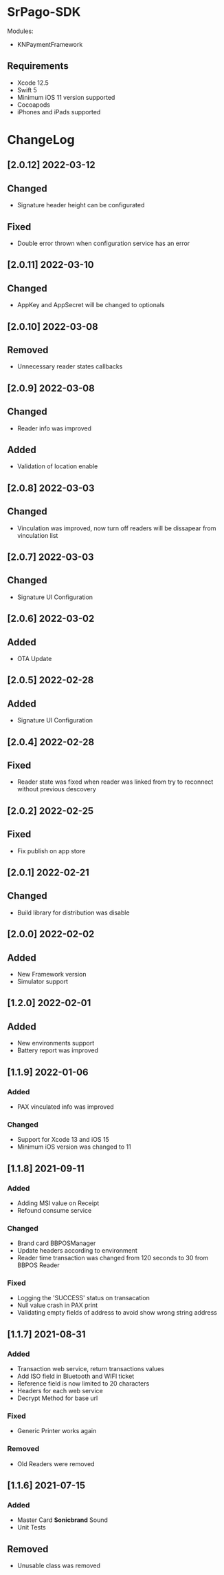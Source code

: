 # SrPago-SDK

Modules:
 - KNPaymentFramework

## Requirements

- Xcode 12.5
- Swift 5
- Minimum iOS 11 version supported
- Cocoapods
- iPhones and iPads supported

# ChangeLog

## [2.0.12] 2022-03-12

## Changed
- Signature header height can be configurated

## Fixed
- Double error thrown when configuration service has an error

## [2.0.11] 2022-03-10

## Changed
- AppKey and AppSecret will be changed to optionals

## [2.0.10] 2022-03-08

## Removed
- Unnecessary reader states callbacks

## [2.0.9] 2022-03-08

## Changed
- Reader info was improved

## Added
- Validation of location enable


## [2.0.8] 2022-03-03

## Changed
- Vinculation was improved, now turn off readers will be dissapear from vinculation list

## [2.0.7] 2022-03-03

## Changed
- Signature UI Configuration

## [2.0.6] 2022-03-02

## Added
- OTA Update

## [2.0.5] 2022-02-28

## Added
- Signature UI Configuration

## [2.0.4] 2022-02-28

## Fixed
- Reader state was fixed when reader was linked from try to reconnect without previous descovery
 
## [2.0.2] 2022-02-25

## Fixed
- Fix publish on app store

## [2.0.1] 2022-02-21

## Changed
- Build library for distribution was disable

## [2.0.0] 2022-02-02

## Added
- New Framework version
- Simulator support

## [1.2.0] 2022-02-01

## Added
- New environments support
- Battery report was improved

## [1.1.9] 2022-01-06

### Added
- PAX vinculated info was improved

### Changed
- Support for Xcode 13 and iOS 15
- Minimum iOS version was changed to 11

## [1.1.8] 2021-09-11

### Added
- Adding MSI value on Receipt
- Refound consume service

### Changed
- Brand card BBPOSManager
- Update headers according to environment
- Reader time transaction was changed from 120 seconds to 30 from BBPOS Reader

### Fixed
- Logging the 'SUCCESS' status on transacation
- Null value crash in PAX print
- Validating empty fields of address to avoid show wrong string address

## [1.1.7] 2021-08-31

### Added
- Transaction web service, return transactions values
- Add ISO field in Bluetooth and WIFI ticket
- Reference field is now limited to 20 characters
- Headers for each web service
- Decrypt Method for base url

### Fixed
- Generic Printer works again

### Removed
- Old Readers were removed

## [1.1.6] 2021-07-15

### Added

- Master Card **Sonicbrand** Sound
- Unit Tests

## Removed
- Unusable class was removed
